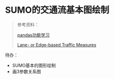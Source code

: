 # SUMO的交通流基本图绘制

> 参考资料：
>
> [pandas功能学习](https://github.com/yeayee/joyful-pandas)
>
> [Lane- or Edge-based Traffic Measures](https://sumo.dlr.de/docs/Simulation/Output/Lane-_or_Edge-based_Traffic_Measures.html)

待办：

- SUMO基本的图形绘制
- 画3参数关系图